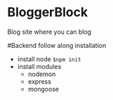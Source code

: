 # BloggerBlock
Blog site where you can blog

#Backend follow along installation
- install node
`$npm init`
- install modules
    - nodemon
    - express
    - mongoose
